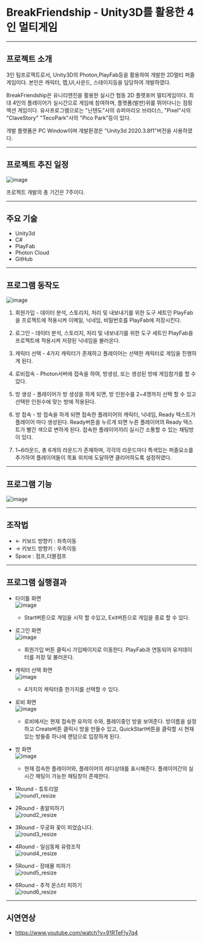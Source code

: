 # BreakFriendship - Unity3D를 활용한 4인 멀티게임
----------

프로젝트 소개
----------
3인 팀프로젝트로서, Unity3D의 Photon,PlayFab등을 활용하여 개발한 2D멀티 퍼즐 게임이다. 본인은 캐릭터, 맵,UI,사운드, 스테이지등을 담당하여 개발하였다.

BreakFriendship은 유니티엔진을 활용한 실시간 협동 2D 플랫포머 멀티게임이다. 최대 4인의 플레이어가 실시간으로 게임에 참여하며, 플랫폼(발판)위를 뛰어다니는 점핑 액션 게임이다. 유사프로그램으로는 "닌텐도"사의 슈퍼마리오 브라더스, "Pixel"사의 "ClaveStory" "TecoPark"사의 "Pico Park"등이 있다.

개발 플랫폼은 PC Window이며 개발환경은 "Unity3d 2020.3.8f1"버전을 사용하였다.

-----------
## 프로젝트 추진 일정
![image](https://user-images.githubusercontent.com/56360477/147561040-f0fcf13f-e60f-40b5-9756-1b7d421d9546.png)

프로젝트 개발의 총 기간은 7주이다.

--------------
## 주요 기술
+ Unity3d
+ C#
+ PlayFab
+ Photon Cloud
+ GitHub

----------------

## 프로그램 동작도
![image](https://user-images.githubusercontent.com/56360477/147561307-b5bf8112-6274-4f18-b473-8ad67ab1c490.png)

1. 회원가입 - 데이터 분석, 스토리지, 처리 및 내보내기를 위한 도구 세트인 PlayFab을 프로젝트에
적용시켜 이메일, 닉네임, 비밀번호를 PlayFab에 저장시킨다.
2. 로그인 - 데이터 분석, 스토리지, 처리 및 내보내기를 위한 도구 세트인 PlayFab을 프로젝트에
적용시켜 저장된 닉네임을 불러온다.
3. 캐릭터 선택 - 4가지 캐릭터가 존재하고 플레이어는 선택한 캐릭터로 게임을 진행하게 된다.
4. 로비접속 - Photon서버에 접속을 하여, 방생성, 또는 생성된 방에 게임참가를 할 수 있다.
5. 방 생성 - 플레이어가 방 생성을 하게 되면, 방 인원수를 2~4명까지 선택 할 수 있고 선택한 인원수에
맞는 방에 적용된다.

6. 방 접속 - 방 접속을 하게 되면 접속한 플레이어의 캐릭터, 닉네임, Ready 텍스트가 플레이어 마다
생성된다. Ready버튼을 누르게 되면 누른 플레이어의 Ready 텍스트가 빨간 색으로 변하게 된다. 접속한
플레이어끼리 실시간 소통할 수 있는 채팅방이 있다.
7. 1~6라운드, 총 6개의 라운드가 존재하며, 각각의 라운드마다 특색있는 퍼즐요소를 추가하여 플레이어들이 목표 위치에 도달하면 클리어하도록 설정하였다.

--------------------
## 프로그램 기능
![image](https://user-images.githubusercontent.com/56360477/147561430-384b0bd8-9512-494e-901a-d6e951438254.png)

----------
## 조작법
+ ← 키보드 방향키 : 좌측이동 
+ → 키보드 방향키 : 우측이동
+ Space : 점프,더블점프

--------------
## 프로그램 실행결과
+ 타이틀 화면  
![image](https://user-images.githubusercontent.com/56360477/147561724-81514e8b-fb72-407f-80e4-7692cce5b921.png)  
  - Start버튼으로 게임을 시작 할 수있고, Exit버튼으로 게임을 종료 할 수 있다.

+ 로그인 화면  
![image](https://user-images.githubusercontent.com/56360477/147562089-6c10a251-7074-4b6f-8c86-3a1023974b4f.png)  
  - 회원가입 버튼 클릭시 가입페이지로 이동한다. PlayFab과 연동되어 유저데이터를 저장 및 불러온다.

+ 캐릭터 선택 화면  
![image](https://user-images.githubusercontent.com/56360477/147562216-1e9a3720-0622-4235-9d27-c13014a3b4ef.png)  
  - 4가지의 캐릭터중 한가지를 선택할 수 있다.  

+ 로비 화면  
 ![image](https://user-images.githubusercontent.com/56360477/147562507-b63d97ea-33ae-400d-a417-a1570f4f82ec.png)  
   -  로비에서는 현재 접속한 유저의 수와, 플레이중인 방을 보여준다. 방이름을 설정하고 Create버튼 클릭시 방을 만들수 있고, QuickStart버튼을 클릭할 시 현재 있는 방들중 하나에 랜덤으로 입장하게 된다.

+ 방 화면  
  ![image](https://user-images.githubusercontent.com/56360477/147562626-6d41bcf3-2e75-4efc-bc7f-796bc72698a2.png)  
  -  현재 접속한 플레이어와, 플레이어의 레디상태를 표시해준다. 플레이어간의 실시간 채팅이 가능한 채팅창이 존재한다.  

+ 1Round - 튜토리얼  
![round1_resize](https://user-images.githubusercontent.com/56360477/147594686-7d607780-341b-45e3-b79d-956f793b3049.gif)  


+ 2Round - 총알피하기   
![round2_resize](https://user-images.githubusercontent.com/56360477/147594693-976fe2ad-3c59-4944-abe6-c414ab936ab5.gif)   

+ 3Round - 무궁화 꽃이 피었습니다.  
  ![round3_resize](https://user-images.githubusercontent.com/56360477/147594801-84bdd18d-ed2c-402f-b3e8-83dac9a1b3fa.gif)  
  
+ 4Round - 일심동체 유령조작  
![round4_resize](https://user-images.githubusercontent.com/56360477/147594869-9a80b8c9-ea34-4f98-8f9e-7fd7c05ec1fb.gif)  

+ 5Round - 장애물 피하기  
 ![round5_resize](https://user-images.githubusercontent.com/56360477/147594931-7f4ef75e-310e-4e32-a221-e6881a4dcd64.gif)  


+ 6Round - 추적 몬스터 피하기  
![round6_resize](https://user-images.githubusercontent.com/56360477/147594937-03454d7a-78a9-4846-a757-e7caa36a1afb.gif)  

-------------------------
## 시연연상
+ https://www.youtube.com/watch?v=91RTeFIy7q4  

